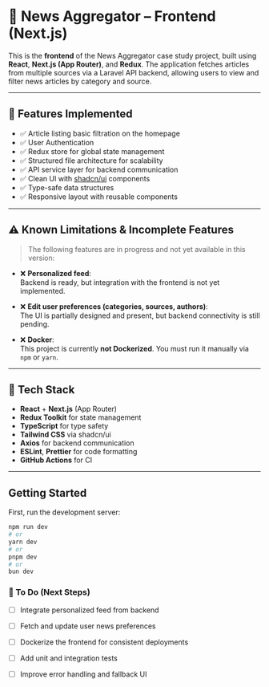 
# 📰 News Aggregator – Frontend (Next.js)

This is the **frontend** of the News Aggregator case study project, built using **React**, **Next.js (App Router)**, and **Redux**. The application fetches articles from multiple sources via a Laravel API backend, allowing users to view and filter news articles by category and source.

---

## 🚀 Features Implemented

- ✅ Article listing basic filtration on the homepage  
- ✅ User Authentication 
- ✅ Redux store for global state management  
- ✅ Structured file architecture for scalability  
- ✅ API service layer for backend communication  
- ✅ Clean UI with [shadcn/ui](https://ui.shadcn.com) components  
- ✅ Type-safe data structures  
- ✅ Responsive layout with reusable components

---

## ⚠️ Known Limitations & Incomplete Features

> The following features are in progress and not yet available in this version:

- ❌ **Personalized feed**:  
  Backend is ready, but integration with the frontend is not yet implemented.

- ❌ **Edit user preferences (categories, sources, authors)**:  
  The UI is partially designed and present, but backend connectivity is still pending.

- ❌ **Docker**:  
  This project is currently **not Dockerized**. You must run it manually via `npm` or `yarn`.

---

## 🧠 Tech Stack

- **React** + **Next.js** (App Router)
- **Redux Toolkit** for state management
- **TypeScript** for type safety
- **Tailwind CSS** via shadcn/ui
- **Axios** for backend communication
- **ESLint**, **Prettier** for code formatting
- **GitHub Actions** for CI
---

## Getting Started

First, run the development server:

```bash
npm run dev
# or
yarn dev
# or
pnpm dev
# or
bun dev
```

### 🔧 To Do (Next Steps)

- [ ] Integrate personalized feed from backend
- [ ] Fetch and update user news preferences
- [ ] Dockerize the frontend for consistent deployments
- [ ] Add unit and integration tests
- [ ] Improve error handling and fallback UI  


